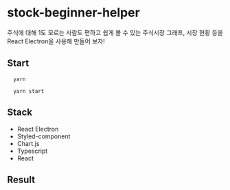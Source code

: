 # stock-beginner-helper
주식에 대해 1도 모르는 사람도 편하고 쉽게 볼 수 있는 주식시장 그래프, 시장 현황 등을 React Electron을 사용해 만들어 보자!

## Start

```
  yarn
```

```
  yarn start
```


## Stack
- React Electron
- Styled-component
- Chart.js
- Typescript
- React

## Result

 [](https://work-it.co.kr:8080/static/img/4cff4f738cf97618bed7fd097efc3441.png)
